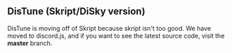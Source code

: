 ## DisTune (Skript/DiSky version)

DisTune is moving off of Skript because skript isn't too good. We have moved to discord.js, and if you want to see the latest source code, visit the **master** branch.

